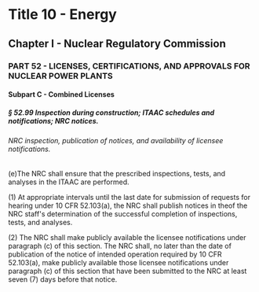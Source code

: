 
# Title 10 - Energy
## Chapter I - Nuclear Regulatory Commission
### PART 52 - LICENSES, CERTIFICATIONS, AND APPROVALS FOR NUCLEAR POWER PLANTS
#### Subpart C - Combined Licenses
##### § 52.99 Inspection during construction; ITAAC schedules and notifications; NRC notices.
###### NRC inspection, publication of notices, and availability of licensee notifications.

(e)The NRC shall ensure that the prescribed inspections, tests, and analyses in the ITAAC are performed.

(1) At appropriate intervals until the last date for submission of requests for hearing under 10 CFR 52.103(a), the NRC shall publish notices in theof the NRC staff's determination of the successful completion of inspections, tests, and analyses.

(2) The NRC shall make publicly available the licensee notifications under paragraph (c) of this section. The NRC shall, no later than the date of publication of the notice of intended operation required by 10 CFR 52.103(a), make publicly available those licensee notifications under paragraph (c) of this section that have been submitted to the NRC at least seven (7) days before that notice.
